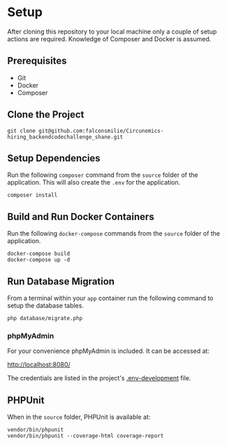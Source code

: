 # Setup

After cloning this repository to your local machine only a couple of setup actions are required. Knowledge of Composer
and Docker is assumed.

## Prerequisites
* Git
* Docker
* Composer

## Clone the Project
```
git clone git@github.com:falconsmilie/Circunomics-hiring_backendcodechallenge_shane.git
```

## Setup Dependencies
Run the following `composer` command from the `source` folder of the application. This will also create the `.env` for
the application.

```
composer install
```

## Build and Run Docker Containers
Run the following `docker-compose` commands from the `source` folder of the application.

```
docker-compose build
docker-compose up -d
```

## Run Database Migration
From a terminal within your `app` container run the following command to setup the database tables.

```
php database/migrate.php
```

### phpMyAdmin
For your convenience phpMyAdmin is included.  It can be accessed at:

[http://localhost:8080/](http://localhost:8080/)

The credentials are listed in the project's [.env-development](source/.env-development) file.

## PHPUnit
When in the `source` folder, PHPUnit is available at:
```
vendor/bin/phpunit
vendor/bin/phpunit --coverage-html coverage-report
```